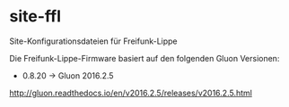 # site-ffl
Site-Konfigurationsdateien für Freifunk-Lippe

Die Freifunk-Lippe-Firmware basiert auf den folgenden Gluon Versionen:

* 0.8.20 -> Gluon 2016.2.5

http://gluon.readthedocs.io/en/v2016.2.5/releases/v2016.2.5.html
